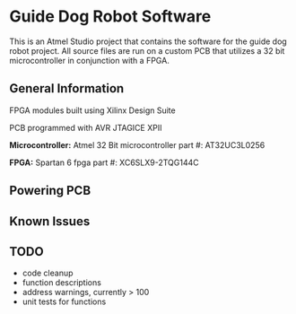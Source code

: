 # Guide Dog Robot Software
This is an Atmel Studio project that contains the software for the guide dog robot project. All source files are run on a custom PCB that utilizes a 32 bit microcontroller in conjunction with a FPGA.

## General Information
FPGA modules built using Xilinx Design Suite

PCB programmed with AVR JTAGICE XPII

**Microcontroller:** Atmel 32 Bit microcontroller part #: AT32UC3L0256

**FPGA:** Spartan 6 fpga part #: XC6SLX9-2TQG144C

## Powering PCB


## Known Issues

## TODO
* code cleanup
* function descriptions
* address warnings, currently > 100
* unit tests for functions